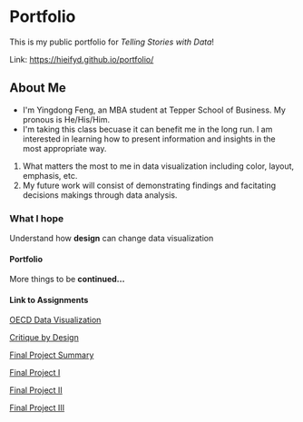# Portfolio
This is my public portfolio for *Telling Stories with Data*!

Link: https://hieifyd.github.io/portfolio/

## About Me
* I'm Yingdong Feng, an MBA student at Tepper School of Business. My pronous is He/His/Him.
* I'm taking this class becuase it can benefit me in the long run. I am interested in learning how to present information and insights in the most appropriate way.

1. What matters the most to me in data visualization including color, layout, emphasis, etc.
1. My future work will consist of demonstrating findings and facitating decisions makings through data analysis.

### What I hope 
Understand how __design__ can change data visualization

#### Portfolio
More things to be __continued...__

#### Link to Assignments
[OECD Data Visualization](/DataViz_OECD.md)

[Critique by Design](/CritiqueByDesign.md)

[Final Project Summary](/FinalProject-Summary.md)

[Final Project I](/FinalProject.md)

[Final Project II](/FinalProject2.md)

[Final Project III](/FinalProject3.md)
